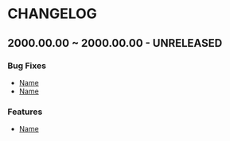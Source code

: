 # CHANGELOG

## 2000.00.00 ~ 2000.00.00  - UNRELEASED

### Bug Fixes

- [Name ](link)
- [Name ](link)

### Features

- [Name ](link)